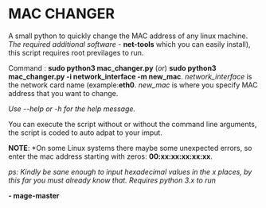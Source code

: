 # MAC CHANGER

A small python to quickly change the MAC address of any linux machine. 
*The required additional software* - **net-tools** which you can easily install), this script requires root previlages to run.

Command : **sudo python3 mac_changer.py** (*or*) **sudo python3 mac_changer.py -i network_interface -m new_mac**.
*network_interface* is the network card name (example:**eth0**.
*new_mac* is where you specify MAC address that you want to change.

*Use --help or -h for the help message.* 

You can execute the script without or without the command line arguments, the script is coded to auto adpat to your imput.

**NOTE**: *On some Linux systems there maybe some unexpected errors, so enter the mac address starting with zeros: **00:xx:xx:xx:xx:xx**. 

*ps: Kindly be sane enough to input hexadecimal values in the x places, by this far you must already know that. Requires python 3.x to run*

**- mage-master**
